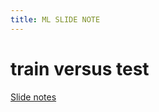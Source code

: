 ```yaml
---
title: ML SLIDE NOTE
---
```


# train versus test


[Slide notes](https://github.com/Ziyangpig/ML/blob/main/_posts/2024-12-06-SlidesNote.md)
